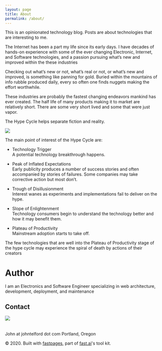 ```yaml
---
layout: page
title: About
permalink: /about/
---
```


 This is an opinionated technology blog. Posts are about  technologies that are interesting to me.


The Internet has been a part my life since its early days. I have decades of hands-on experience  with some of the ever changing Electronic, Internet, and Software technologies,  and a passion pursuing what’s new and improved within the these industries

Checking out what’s new or not, what’s real or not, or what’s new and improved,  is something like panning for gold. Buried within the mountains of info rubble produced daily, every so often one finds nuggets making the effort worthwhile.

These industries are probably the fastest changing endeavors mankind has ever created. The half life of many  products making it to market are relatively short. There are some very short lived  and some that were just vapor. 

The Hype Cycle helps separate fiction and reality.


![]({{site.baseurl}}/images/HypeCycle.png )

The main point of interest of the Hype Cycle are:
- Technology Trigger  
A potential technology breakthrough happens.

- Peak of Inflated Expectations   
Early publicity produces a number of success stories and often accompanied by stories of failures. Some companies may take corrective action but most don’t.

- Trough of Disillusionment  
Interest wanes as experiments and implementations fail to deliver on the hype.

- Slope of Enlightenment  
Technology consumers begin to understand the technology better and how it may benefit them.

- Plateau of Productivity  
Mainstream adoption starts to take off.

The few technologies that are well into the Plateau of Productivity stage of the hype cycle  may  experience the spiral of death by actions of their creators

# Author

I am an Electronics and Software Engineer specializing in web architecture, development, deployment, and maintenance

## Contact

<img align="left" src="{{site.baseurl}}/images/mugShot.png" />
<br>
<br>
<br>
John at johntelford dot com  
Portland, Oregon 

© 2020. Built with [fastpages](https://fastpages.fast.ai), part of [fast.ai](https://www.fast.ai/)'s tool kit. 
